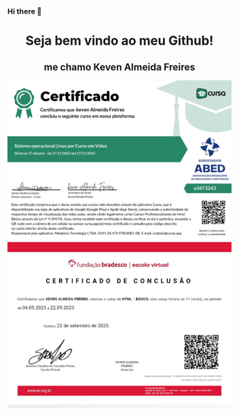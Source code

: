 ### Hi there 👋

# <h1 align="center">Seja bem vindo ao meu Github! </h1>

<h2 align="center">me chamo Keven Almeida Freires</h2>

<img src="certificate_1700240516626.jpg" align="center">
<img src="20231117_190030_070103.jpg" align="center">

